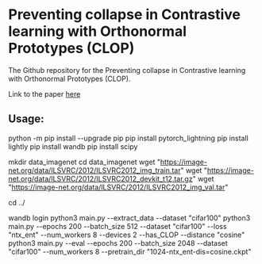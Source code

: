 # Preventing collapse in Contrastive learning with Orthonormal Prototypes (CLOP)

The Github repository for the Preventing collapse in Contrastive learning with Orthonormal Prototypes (CLOP).

Link to the paper [here](https://arxiv.org/pdf/2403.18699) 


## Usage:
python -m pip install --upgrade pip
pip install pytorch_lightning 
pip install lightly 
pip install wandb
pip install scipy

mkdir data_imagenet 
cd data_imagenet
wget "https://image-net.org/data/ILSVRC/2012/ILSVRC2012_img_train.tar" 
wget "https://image-net.org/data/ILSVRC/2012/ILSVRC2012_devkit_t12.tar.gz"
wget "https://image-net.org/data/ILSVRC/2012/ILSVRC2012_img_val.tar"

cd ../

wandb login
python3 main.py --extract_data --dataset "cifar100"
python3 main.py --epochs 200 --batch_size 512 --dataset "cifar100" --loss "ntx_ent" --num_workers 8 --devices 2 --has_CLOP --distance "cosine"
python3 main.py --eval --epochs 200 --batch_size 2048 --dataset "cifar100" --num_workers 8 --pretrain_dir "1024-ntx_ent-dis=cosine.ckpt"
